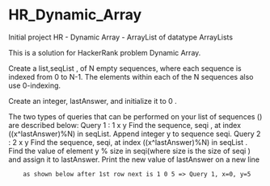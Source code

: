 # HR_Dynamic_Array
Initial project HR - Dynamic Array - ArrayList of datatype ArrayLists

This is a solution for HackerRank problem Dynamic Array.

Create a list,seqList , of N empty sequences, where each sequence is indexed from 0 to N-1.
The elements within each of the N sequences also use 0-indexing.

Create an integer, lastAnswer, and initialize it to 0 .

The two types of queries that can be performed on your list of sequences () are described below:
    Query 1 : 1 x y
        Find the sequence, seqi , at index ((x^lastAnswer)%N) in seqList.
        Append integer y to sequence seqi.
    Query 2 : 2 x y
        Find the sequence, seqi, at index ((x^lastAnswer)%N) in seqList .
        Find the value of element y % size in seqi(where size is the size of seqi ) and assign it to
            lastAnswer.
        Print the new value of lastAnswer on a new line

        as shown below after 1st row next is 1 0 5 => Query 1, x=0, y=5

